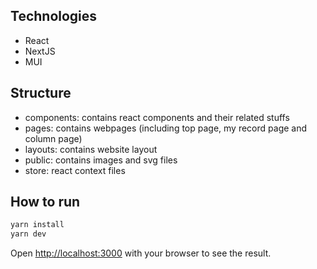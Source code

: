 ## Technologies
- React
- NextJS
- MUI

## Structure

- components: contains react components and their related stuffs
- pages: contains webpages (including top page, my record page and column page)
- layouts: contains website layout
- public: contains images and svg files
- store: react context files

## How to run

```bash
yarn install
yarn dev
```

Open [http://localhost:3000](http://localhost:3000) with your browser to see the result.
